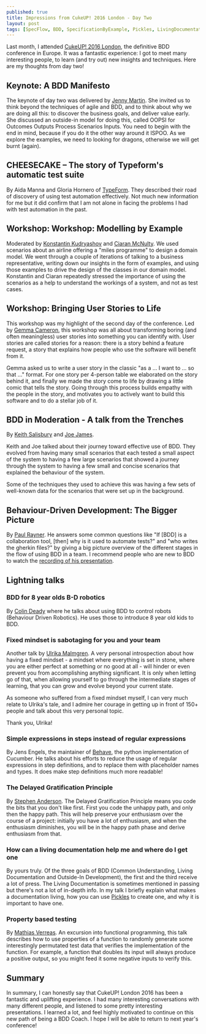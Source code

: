 ```yaml
---
published: true
title: Impressions from CukeUP! 2016 London - Day Two
layout: post
tags: [SpecFlow, BDD, SpecificationByExample, Pickles, LivingDocumentation, Cucumber]
---
```

Last month, I attended
[CukeUP! 2016 London](https://skillsmatter.com/conferences/7606-cukeup-2016),
the definitive BDD conference in Europe. It was a fantastic experience: I got
to meet many interesting people, to learn (and try out) new insights and
techniques. Here are my thoughts from day two!

## Keynote: A BDD Manifesto

The keynote of day two was delivered by 
[Jenny Martin](https://jennyjmar.com/). She invited us to think beyond the techniques of
agile and BDD, and to think about why we are doing all this: to discover the business goals,
and deliver value early. She discussed an outside-in model for doing this, called OOPSI for
Outcomes Outputs Process Scenarios Inputs. You need to begin with the end in mind,
because if you do it the other way around it ISPOO. As we explore the examples,
we need to looking for dragons, otherwise we will get burnt (again).

## CHEESECAKE – The story of Typeform's automatic test suite

By Aida Manna and Gloria Hornero of [TypeForm](http://www.typeform/). They
described their road of discovery of using test automation effectively. Not much
new information for me but it did confirm that I am not alone in facing
the problems I had with test automation in the past.

## Workshop: Workshop: Modelling by Example

Moderated by [Konstantin Kudryashov](https://twitter.com/everzet) and
[Ciaran McNulty](https://twitter.com/ciaranmcnulty). We used scenarios about
an airline offering a "miles programme" to design a domain model. We went
through a couple of iterations of talking to a business representative,
writing down our insights in the form of examples, and using those examples
to drive the design of the classes in our domain model. Konstantin and Ciaran
repeatedly stressed the importance of using the scenarios as a help to
understand the workings of a system, and not as test cases.

## Workshop: Bringing User Stories to Life

This workshop was my highlight of the second day of the conference. Led by
[Gemma Cameron](https://twitter.com/ruby_gem), this workshop was all about
transforming boring (and often meaningless) user stories into something you
can identify with. User stories are called stories for a reason: there is
a story behind a feature request, a story that explains how people who
use the software will benefit from it.

Gemma asked us to write a user story in the classic "as a ... I want to ... so that ..."
format. For one story per 4-person table we elaborated on the story behind it,
and finally we made the story come to life by drawing a little comic
that tells the story. Going through this process builds empathy with the
people in the story, and motivates you to actively want to build this
software and to do a stellar job of it.

## BDD in Moderation - A talk from the Trenches 

By [Keith Salisbury](https://twitter.com/ktec) and [Joe James](http://joejames.io/).

Keith and Joe talked about their journey toward effective use of BDD. They evolved
from having many small scenarios that each tested a small aspect of the system
to having a few large scenarios that showed a journey through the system
to having a few small and concise scenarios that explained the behaviour of the system.

Some of the techniques they used to achieve this was having a few sets of well-known
data for the scenarios that were set up in the background.

## Behaviour-Driven Development: The Bigger Picture

By [Paul Rayner](http://thepaulrayner.com/). He answers some common questions like
"If [BDD] is a collaboration tool, [then] why is it used to automate tests?" and
"who writes the gherkin files?" by giving a big picture overview of the different
stages in the flow of using BDD in a team. I recommend people who are new to BDD
to watch the [recording of his presentation](https://skillsmatter.com/skillscasts/7589-behaviour-driven-development-the-bigger-picture).

## Lightning talks

### BDD for 8 year olds B-D robotics

By [Colin Deady](https://www.linkedin.com/in/colindeady) where he talks about
using BDD to control robots (Behaviour Driven Robotics). He uses those
to introduce 8 year old kids to BDD.

### Fixed mindset is sabotaging for you and your team

Another talk by [Ulrika Malmgren](https://twitter.com/ulrikama). A very personal
introspection about how having a fixed mindset - a mindset where everything is
set in stone, where you are either perfect at something or no good at all - will
hinder or even prevent you from accomplishing anything significant. It is only
when letting go of that, when allowing yourself to go through the intermediate
stages of learning, that you can grow and evolve beyond your current state.

As someone who suffered from a fixed mindset myself, I can very much
relate to Ulrika's tale, and I admire her courage in getting up
in front of 150+ people and talk about this very personal topic.

Thank you, Ulrika!

### Simple expressions in steps instead of regular expressions 

By Jens Engels, the maintainer of [Behave](http://pythonhosted.org/behave/),
the python implementation of Cucumber. He talks about his efforts
to reduce the usage of regular expressions in step definitions, and to
replace them with placeholder names and types. It does make step
definitions much more readable!


### The Delayed Gratification Principle

By [Stephen Anderson](https://twitter.com/teedor76). The Delayed
Gratification Principle means you code the bits that you don't like
first. First you code the unhappy path, and only then the happy path.
This will help preserve your enthusiasm over the course of a project:
initially you have a lot of enthusiasm, and when the enthusiasm
diminishes, you will be in the happy path phase and derive enthusiasm from that.

### How can a living documentation help me and where do I get one

By yours truly. Of the three goals of BDD (Common Understanding,
Living Documentation and Outside-In Development), the first and the third
receive a lot of press. The Living Documentation is sometimes mentioned
in passing but there's not a lot of in-depth info. In my talk I briefly
explain what makes a documentation living, how you can use
[Pickles](http://www.picklesdoc.com) to create one, and why it is
important to have one.

### Property based testing

By [Mathias Verreas](https://twitter.com/mathiasverraes). An excursion
into functional programming, this talk describes how to use properties
of a function to randomly generate some interestingly permutated test
data that verifies the implementation of the function. For example,
a function that doubles its input will always produce a positive output,
so you might feed it some negative inputs to verify this.

## Summary

In summary, I can honestly say that CukeUP! London 2016 has been a 
fantastic and uplifting experience. I had many interesting conversations
with many different people, and listened to some pretty
interesting presentations. I learned a lot, and feel highly motivated
to continue on this new path of being a BDD Coach. I hope
I will be able to return to next year's conference!
